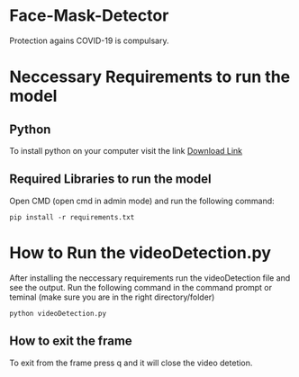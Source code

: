 # Face-Mask-Detector
Protection agains COVID-19 is compulsary.


# Neccessary Requirements to run the model
## Python
To install python on your computer visit the link
[Download Link](https://www.python.org/downloads/)

## Required Libraries to run the model
Open CMD (open cmd in admin mode) and run the following command:

```
pip install -r requirements.txt
```

# How to Run the videoDetection.py
After installing the neccessary requirements run the videoDetection file and see the output.
Run the following command in the command prompt or teminal (make sure you are in the right directory/folder)

```
python videoDetection.py
```
## How to exit the frame
To exit from the frame press q and it will close the video detetion.
